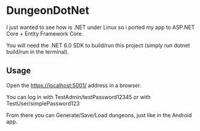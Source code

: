 # DungeonDotNet

I just wanted to see how is .NET under Linux so i ported my app to ASP.NET Core + Entity Framework Core.

You will need the .NET 6.0 SDK to build/run this project (simply run dotnet build/run in the terminal).

## Usage

Open the <https://localhost:5001/> address in a browser.

You can log in with TestAdmin/testPassword12345 or with TestUser/simplePassword123

From there you can Generate/Save/Load dungeons, just like in the Android app.
